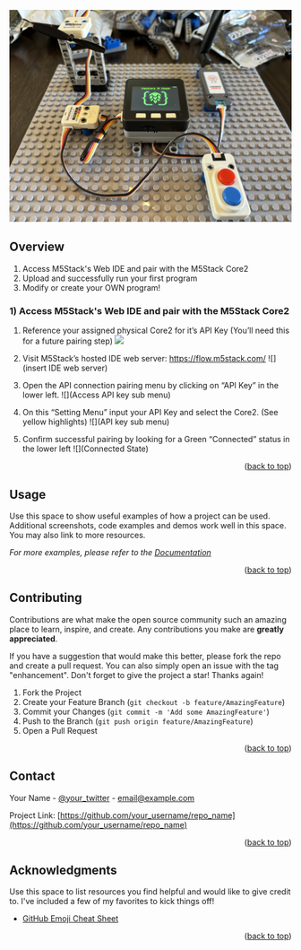 <a name="readme-top"></a>

![](https://github.com/dustycheeto/HnH-Intro-to-IoT-Programming/blob/a13f760c5f5ba8638255745f6894e9df47602d3b/images/Event%20Photo.jpg)

<!-- GETTING STARTED -->
## Overview
1) Access M5Stack's Web IDE and pair with the M5Stack Core2 
2) Upload and successfully run your first program
3) Modify or create your OWN program!

### 1) Access M5Stack's Web IDE and pair with the M5Stack Core2 

1. Reference your assigned physical Core2 for it’s API Key (You’ll need this for a future pairing step)
![](https://github.com/dustycheeto/HnH-Intro-to-IoT-Programming/blob/82a91f45710919c2410e8a53042970f880c3faa9/images/API-Key.HEIC)

2. Visit M5Stack’s hosted IDE web server: https://flow.m5stack.com/
![](insert IDE web server)

3. Open the API connection pairing menu by clicking on “API Key” in the lower left.
![](Access API key sub menu)

4. On this “Setting Menu” input your API Key and select the Core2. (See yellow highlights)
![](API key sub menu)

5. Confirm successful pairing by looking for a Green “Connected” status in the lower left
![](Connected State)

<p align="right">(<a href="#readme-top">back to top</a>)</p>

<!-- USAGE EXAMPLES -->
## Usage

Use this space to show useful examples of how a project can be used. Additional screenshots, code examples and demos work well in this space. You may also link to more resources.

_For more examples, please refer to the [Documentation](https://example.com)_

<p align="right">(<a href="#readme-top">back to top</a>)</p>

<!-- CONTRIBUTING -->
## Contributing

Contributions are what make the open source community such an amazing place to learn, inspire, and create. Any contributions you make are **greatly appreciated**.

If you have a suggestion that would make this better, please fork the repo and create a pull request. You can also simply open an issue with the tag "enhancement".
Don't forget to give the project a star! Thanks again!

1. Fork the Project
2. Create your Feature Branch (`git checkout -b feature/AmazingFeature`)
3. Commit your Changes (`git commit -m 'Add some AmazingFeature'`)
4. Push to the Branch (`git push origin feature/AmazingFeature`)
5. Open a Pull Request

<p align="right">(<a href="#readme-top">back to top</a>)</p>

<!-- CONTACT -->
## Contact

Your Name - [@your_twitter](https://twitter.com/your_username) - email@example.com

Project Link: [https://github.com/your_username/repo_name](https://github.com/your_username/repo_name)

<p align="right">(<a href="#readme-top">back to top</a>)</p>


<!-- ACKNOWLEDGMENTS -->
## Acknowledgments

Use this space to list resources you find helpful and would like to give credit to. I've included a few of my favorites to kick things off!
* [GitHub Emoji Cheat Sheet](https://www.webpagefx.com/tools/emoji-cheat-sheet)

<p align="right">(<a href="#readme-top">back to top</a>)</p>
